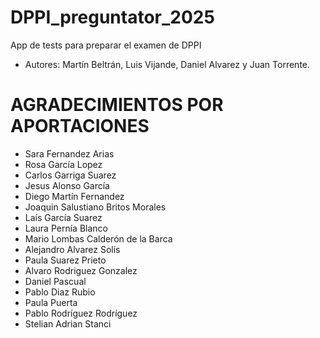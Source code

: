 # DPPI_preguntator_2025

App de tests para preparar el examen de DPPI

- Autores: Martín Beltrán, Luis Vijande, Daniel Alvarez y Juan Torrente.

# AGRADECIMIENTOS POR APORTACIONES #
- Sara Fernandez Arias
- Rosa García Lopez
- Carlos Garriga Suarez
- Jesus Alonso García
- Diego Martín Fernandez
- Joaquin Salustiano Britos Morales
- Laís García Suarez
- Laura Pernía Blanco
- Mario Lombas Calderón de la Barca
- Alejandro Alvarez Solís
- Paula Suarez Prieto
- Alvaro Rodriguez Gonzalez
- Daniel Pascual
- Pablo Diaz Rubio
- Paula Puerta
- Pablo Rodríguez Rodríguez
- Stelian Adrian Stanci
